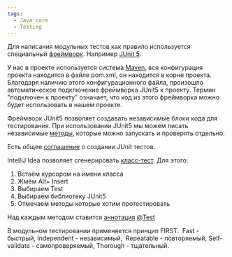 ```yaml
---
tags:
  - Java_core
  - Testing
---
```

Для написания модульных тестов как правило используется специальный [фреймворк](_Термины.md#Фреймворк). Например [JUnit 5](JAVA/Java%20Core/Базовый%20синтаксис/_Библиотеки,%20фреймворки.md#org.junit.jupiter.api.Test).

У нас в проекте используется система [Maven](_Термины.md#Maven), вся конфигурация проекта находится в файле pom.xml, он находится в корне проекта. Благодаря наличию этого конфигурационного файла, произошло автоматическое подключение фреймворка JUnit5 к проекту. Термин "подключен к проекту" означает, что код из этого фреймворка можно будет использовать в нашем проекте.

Фреймворк JUnit5 позволяет создавать независимые блоки кода для тестирования.
При использовании JUnit5 мы можем писать независимые [методы](_Термины.md#Метод), которые можно запускать и проверять отдельно.

Есть общее [соглашение](4.%20Правила%20оформления%20кода.md#Модульные%20тесты) о создании JUnit тестов. 

IntelliJ Idea позволяет сгенерировать [класс-тест](Хоткеи.md#Alt%20+%20Insert%20-%20генерация%20класс-теста). Для этого:
1. Встаём курсором на имени класса
2. Жмём Alt+ Insert
3. Выбираем Test
4. Выбираем библиотеку JUnit5
5. Отмечаем методы которые хотим протестировать

Над каждым методом ставится [аннотация](_Термины.md#Аннотация) [@Test](JAVA/Java%20Core/Базовый%20синтаксис/_Библиотеки,%20фреймворки.md#Аннотации)

В модульном тестировании применяется принцип FIRST. 
Fast - быстрый, Independent - независимый,  Repeatable - повторяемый, Self-validate - самопроверяемый, Thorough - тщательный.